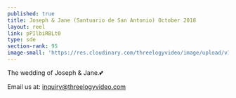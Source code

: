 ```yaml
---
published: true
title: Joseph & Jane (Santuario de San Antonio) October 2018
layout: reel
link: pPIlbiRBLt0
type: sde
section-rank: 95
image-small: 'https://res.cloudinary.com/threelogyvideo/image/upload/v1540203445/J_J_a.jpg'
---
```

The wedding of Joseph & Jane.💕 

Email us at: inquiry@threelogyvideo.com
